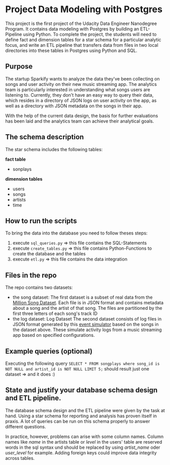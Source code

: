 # Project Data Modeling with Postgres

This project is the first project of the Udacity Data Engineer Nanodegree Program. It contains data modeling with Postgres by building an ETL-Pipeline using Python. To complete the project, the students will need to define fact and dimension tables for a star schema for a particular analytic focus, and write an ETL pipeline that transfers data from files in two local directories into these tables in Postgres using Python and SQL. 

## Purpose

The startup Sparkify wants to analyze the data they've been collecting on songs and user activity on their new music streaming app. The analytics team is particularly interested in understanding what songs users are listening to. Currently, they don't have an easy way to query their data, which resides in a directory of JSON logs on user activity on the app, as well as a directory with JSON metadata on the songs in their app.

With the help of the current data design, the basis for further evaluations has been laid and the analytics team can achieve their analytical goals.

## The schema description

The star schema includes the following tables:

**fact table** 
- sonplays

**dimension tables**
- users
- songs
- artists
- time

## How to run the scripts

To bring the data into the database you need to follow theses steps:
1) execute `sql_queries.py` => this file contains the SQL-Statements
2) execute `create_tables.py` => this file contains Python-Functions to create the database and the tables
3) execute  `etl.py` => this file contains the data integration

## Files in the repo

The repo contains two datasets:
- the song dataset: The first dataset is a subset of real data from the [Million Song Dataset](https://labrosa.ee.columbia.edu/millionsong/). Each file is in JSON format and contains metadata about a song and the artist of that song. The files are partitioned by the first three letters of each song's track ID
- the log dataset: Log Dataset The second dataset consists of log files in JSON format generated by this [event simulator](https://github.com/Interana/eventsim) based on the songs in the dataset above. These simulate activity logs from a music streaming app based on specified configurations.

## Example queries (optional)

Executing the following query `SELECT * FROM songplays where song_id is NOT NULL and artist_id is NOT NULL LIMIT 5;` should result just one dataset => and it does :)

## State and justify your database schema design and ETL pipeline.

The database schema design and the ETL pipeline were given by the task at hand. Using a star schema for reporting and analysis has proven itself in praxis. A lot of queries can be run on this schema properly to answer different questions.

In practice, however, problems can arise with some column names. Column names like *name* in the artists table or *level* in the users' table are reserved words in the sql syntax und should be replaced by using *artist_name* oder *user_level* for example. Adding foreign keys could improve data integrity across tables.